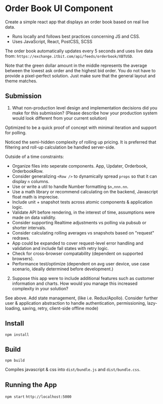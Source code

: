 # Order Book UI Component

Create a simple react app that displays an order book based on real live data.

* Runs locally and follows best practices concerning JS and CSS.
* Uses JavaScript, React, PostCSS, SCSS

The order book automatically updates every 5 seconds and uses live data from:
`https://exchange.itbit.com/api/feeds/orderbook/XBTUSD`.

Note that the green dollar amount in the middle represents the average between the lowest ask order and the highest bid order.
You do not have to provide a pixel-perfect solution.
Just make sure that the general layout and theme matches.


## Submission
1. What non-production level design and implementation decisions did you make for this
submission? (Please describe how your production system would look different from your current solution)

Optimized to be a quick proof of concept with minimal iteration and support for polling.

Noticed the semi-hidden complexity of rolling up pricing.
It is preferred that filtering and roll-up calculation be handled server-side.

Outside of a time constraints:
- Organize files into seperate components. App, Updater, Orderbook, OrderbookRow.
- Consider generalizing `<Row />` to dynamically spread `props` so that it can display `n` columns.
- Use or write a util to handle Number formatting `$n,nnn.nn`.
- Use a math library or recommend calculating on the backend, Javascript float math is imprecise.
- Include unit + snapshot tests across atomic components & application logic.
- Validate API before rendering, in the interest of time, assumptions were made on data validity.
- Consider supporting Realtime adjustments vs polling via pubsub or shorter intervals.
- Consider calculating rolling averages vs snapshots based on "request" redraws.
- App could be expanded to cover request-level error handling and validation and include fail states with retry logic.
- Check for cross-browser compatability (dependent on supported browsers).
- Performance test/optimize (dependent on avg user device, use case scenario, ideally determined before development.)

2. Suppose this app were to include additional features such as customer information and charts. How would you manage this increased complexity in your solution?

See above. Add state management, (like i.e. Redux/Apollo). Consider further user & application abstraction to handle authentication, permissioning, lazy-loading, saving, retry, client-side offline mode)

## Install
` npm install `

## Build
`npm build`

Compiles javascript & css into `dist/bundle.js` and `dist/bundle.css`.

## Running the App
` npm start `
`http://localhost:5000`
